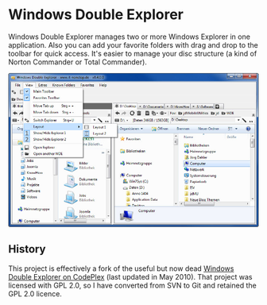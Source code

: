 # Windows Double Explorer

Windows Double Explorer manages two or more Windows Explorer in one application.
Also you can add your favorite folders with drag and drop to the toolbar for
quick access. It's easier to manage your disc structure (a kind of Norton
Commander or Total Commander).

![Screen shot of WDE](wde.jpg "Screen shot of WDE")

## History

This project is effectively a fork of the useful but now dead [Windows Double
Explorer on CodePlex](http://wde.codeplex.com/) (last updated in May 2010).
That project was licensed with GPL 2.0, so I have converted from SVN to Git and
retained the GPL 2.0 licence.
